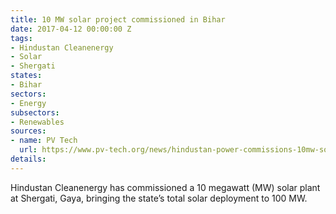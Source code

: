 ```yaml
---
title: 10 MW solar project commissioned in Bihar
date: 2017-04-12 00:00:00 Z
tags:
- Hindustan Cleanenergy
- Solar
- Shergati
states:
- Bihar
sectors:
- Energy
subsectors:
- Renewables
sources:
- name: PV Tech
  url: https://www.pv-tech.org/news/hindustan-power-commissions-10mw-solar-plant-in-gaya-bihar
details: 
---
```


Hindustan Cleanenergy has commissioned a 10 megawatt (MW) solar plant at Shergati, Gaya, bringing the state’s total solar deployment to 100 MW.
